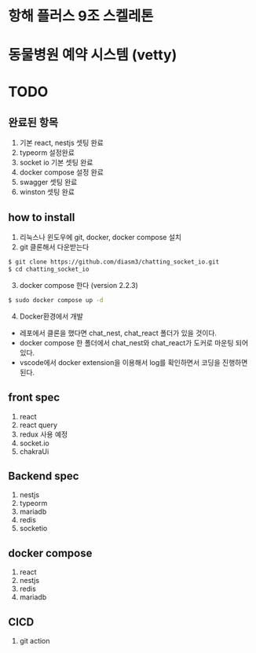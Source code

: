 # 항해 플러스 9조 스켈레톤

# 동물병원 예약 시스템 (vetty)

# TODO


## 완료된 항목
  1. 기본 react, nestjs 셋팅 완료
  2. typeorm 설정완료
  3. socket io 기본 셋팅 완료
  4. docker compose 설정 완료
  5. swagger 셋팅 완료
  6. winston 셋팅 완료

## how to install

1. 리눅스나 윈도우에 git, docker, docker compose 설치
2. git 클론해서 다운받는다

  ```bash
  $ git clone https://github.com/diasm3/chatting_socket_io.git
  $ cd chatting_socket_io
  ```

3. docker compose 한다 (version 2.2.3)

  ```bash
  $ sudo docker compose up -d
  ```

4. Docker환경에서 개발
  - 레포에서 클론을 했다면 chat_nest, chat_react 폴더가 있을 것이다.
  - docker compose 한 폴더에서 chat_nest와 chat_react가 도커로 마운팅 되어 있다.
  - vscode에서 docker extension을 이용해서 log를 확인하면서 코딩을 진행하면 된다.


## front spec
  1. react
  2. react query
  3. redux 사용 예정
  4. socket.io 
  5. chakraUi


## Backend spec
  1. nestjs
  2. typeorm
  3. mariadb
  4. redis
  5. socketio


## docker compose
  1. react
  2. nestjs
  3. redis
  4. mariadb


## CICD
  1. git action

